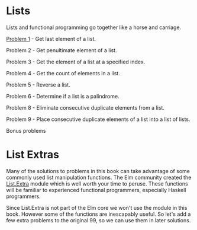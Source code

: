 # Lists

Lists and functional programming go together like a horse and carriage.

[Problem 1](/../p/p01.md) - Get last element of a list.

Problem 2 - Get penultimate element of a list.

Problem 3 - Get the element of a list at a specified index.

Problem 4 - Get the count of elements in a list.

Problem 5 - Reverse a list.

Problem 6 - Determine if a list is a palindrome.

Problem 8 - Eliminate consecutive duplicate elements from a list.

Problem 9 - Place consecutive duplicate elements of a list into a list of lists.

Bonus problems

# List Extras

Many of the solutions to problems in this book can take advantage of some commonly used list manipulation functions. The Elm community created the [List.Extra](https://github.com/elm-community/list-extra) module which is well worth your time to peruse. These functions will be familiar to experienced functional programmers, especially Haskell programmers.

Since List.Extra is not part of the Elm core we won't use the module in this book. However some of the functions are inescapably useful. So let's add a few extra problems to the original 99, so we can use them in later solutions.

